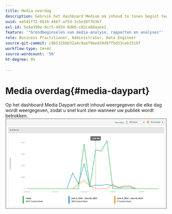 ```yaml
---
title: Media overdag
description: Gebruik het dashboard Medium om inhoud te tonen begint tegen tijd van dag en analyseert wanneer uw publiek betrokken is.
uuid: aa545f72-6816-448f-af5d-3c5e18f7b3b7
exl-id: 5e4a390e-8cc5-4934-8d60-c82ca0daaee1
feature: '"Grondbeginselen van media-analyse, rapporten en analyses"'
role: Business Practitioner, Administrator, Data Engineer
source-git-commit: c96532bb032a4c9aaf9eed28d97fbd33ceb1516f
workflow-type: tm+mt
source-wordcount: '50'
ht-degree: 0%

---
```


# Media overdag{#media-daypart}

Op het dashboard Media Daypart wordt inhoud weergegeven die elke dag wordt weergegeven, zodat u snel kunt zien wanneer uw publiek wordt betrokken.  ![](assets/video-daypart-report.png)
